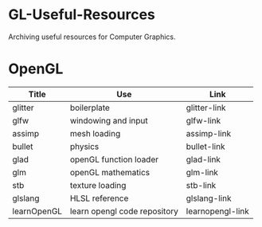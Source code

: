 # GL-Useful-Resources
Archiving useful resources for Computer Graphics.
# OpenGL
|Title|Use|Link|
|---|---|---|
|glitter|boilerplate|glitter-link|
|glfw|windowing and input|glfw-link|
|assimp|mesh loading|assimp-link|
|bullet|physics|bullet-link|
|glad|openGL function loader|glad-link|
|glm|openGL mathematics|glm-link|
|stb|texture loading|stb-link|
|glslang|HLSL reference|glslang-link|
|learnOpenGL|learn opengl code repository|learnopengl-link|















[glitter-link]: https://github.com/Polytonic/Glitter
[glfw-link]: https://github.com/glfw/glfw
[assimp-link]: https://github.com/assimp/assimp
[bullet-link]: https://github.com/bulletphysics/bullet3
[glad-link]: https://github.com/Dav1dde/glad
[glm-link]: https://github.com/g-truc/glm
[stb-link]: https://github.com/nothings/stb
[glslang-link]: https://github.com/KhronosGroup/glslang
[learnopengl-link]: https://github.com/JoeyDeVries/LearnOpenGL

